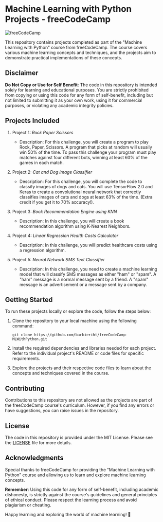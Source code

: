 # Machine Learning with Python Projects - freeCodeCamp

![freeCodeCamp](https://cdn.freecodecamp.org/platform/universal/fcc_primary.svg)

This repository contains projects completed as part of the "Machine Learning with Python" course from freeCodeCamp. The course covers various machine learning concepts and techniques, and the projects aim to demonstrate practical implementations of these concepts.

## Disclaimer

**Do Not Copy or Use for Self Benefit**: The code in this repository is intended solely for learning and educational purposes. You are strictly prohibited from copying or using this code for any form of self-benefit, including but not limited to submitting it as your own work, using it for commercial purposes, or violating any academic integrity policies.

## Projects Included

1. Project 1: *Rock Paper Scissors*
   - Description: For this challenge, you will create a program to play Rock, Paper, Scissors. A program that picks at random will usually win 50% of the time. To pass this challenge your program must play matches against four different bots, winning at least 60% of the games in each match.

2. Project 2: *Cat and Dog Image Classifier*
   - Description: For this challenge, you will complete the code to classify images of dogs and cats. You will use TensorFlow 2.0 and Keras to create a convolutional neural network that correctly classifies images of cats and dogs at least 63% of the time. (Extra credit if you get it to 70% accuracy!).

3. Project 3: *Book Recommendation Engine using KNN*
   - Description: In this challenge, you will create a book recommendation algorithm using K-Nearest Neighbors.
   
4. Project 4: *Linear Regression Health Costs Calculator*
   - Description: In this challenge, you will predict healthcare costs using a regression algorithm.

5. Project 5: *Neural Network SMS Text Classifier*
   - Description: In this challenge, you need to create a machine learning model that will classify SMS messages as either "ham" or "spam". A "ham" message is a normal message sent by a friend. A "spam" message is an advertisement or a message sent by a company.

## Getting Started

To run these projects locally or explore the code, follow the steps below:

1. Clone the repository to your local machine using the following command:
   ```
   git clone https://github.com/barbieriht/freeCodeCamp-MLWithPython.git
   ```

2. Install the required dependencies and libraries needed for each project. Refer to the individual project's README or code files for specific requirements.

3. Explore the projects and their respective code files to learn about the concepts and techniques covered in the course.

## Contributing

Contributions to this repository are not allowed as the projects are part of the freeCodeCamp course's curriculum. However, if you find any errors or have suggestions, you can raise issues in the repository.

## License

The code in this repository is provided under the MIT License. Please see the [LICENSE](LICENSE) file for more details.

## Acknowledgments

Special thanks to freeCodeCamp for providing the "Machine Learning with Python" course and allowing us to learn and explore machine learning concepts.

**Remember**: Using this code for any form of self-benefit, including academic dishonesty, is strictly against the course's guidelines and general principles of ethical conduct. Please respect the learning process and avoid plagiarism or cheating.

Happy learning and exploring the world of machine learning! 🚀
